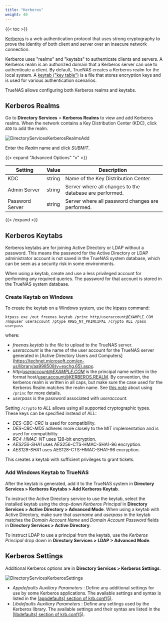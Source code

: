 ```yaml
---
title: "Kerberos"
weight: 40
---
```


{{< toc >}}

[Kerberos](https://web.mit.edu/kerberos/) is a web authentication protocol that uses strong cryptography to prove the identity of both client and server over an insecure network connection.

Kerberos uses "realms" and "keytabs" to authenticate clients and servers.
A Kerberos realm is an authorized domain that a Kerberos server can use to authenticate a client.
By default, TrueNAS creates a Kerberos realm for the local system.
A [keytab ("key table")](https://web.mit.edu/kerberos/krb5-devel/doc/basic/keytab_def.html) is a file that stores encryption keys and is used for various authentication scenarios.

TrueNAS allows configuring both Kerberos realms and keytabs.

## Kerberos Realms

Go to **Directory Services** > **Kerberos Realms** to view and add Kerberos realms.
When the network contains a Key Distribution Center (KDC), click `ADD` to add the realm.

![DirectoryServicesKerberosRealmsAdd](/images/CORE/12.0/DirectoryServicesKerberosRealmsAdd.png "Directory Services Kerberos Realms Add")

Enter the *Realm* name and click *SUBMIT*.

{{< expand "Advanced Options" "v" >}}

| Setting | Value | Description |
|---------|-------|-------------|
| KDC | string | Name of the Key Distribution Center. |
| Admin Server | string | Server where all changes to the database are performed. |
| Password Server | string | Server where all password changes are performed. |
{{< /expand >}}

## Kerberos Keytabs

Kerberos keytabs are for joining Active Directory or LDAP without a password.
This means the password for the Active Directory or LDAP administrator account is not saved in the TrueNAS system database, which can be seen as a security risk in some environments.

When using a keytab, create and use a less privileged account for performing any required queries.
The password for that account is stored in the TrueNAS system database.

### Create Keytab on Windows

To create the keytab on a Windows system, use the [ktpass](https://docs.microsoft.com/en-us/windows-server/administration/windows-commands/ktpass) command:

`ktpass.exe /out freenas.keytab /princ http/useraccount@EXAMPLE.COM /mapuser useraccount /ptype KRB5_NT_PRINCIPAL /crypto ALL /pass userpass`

where: 

* *freenas.keytab* is the file to upload to the TrueNAS server.
* *useraccount* is the name of the user account for the TrueNAS server generated in [Active Directory Users and Computers](https://technet.microsoft.com/en-us/library/aa998508(v=exchg.65).aspx.
* *http/useraccount@EXAMPLE.COM* is the principal name written in the format host/user.account@KERBEROS.REALM.
  By convention, the kerberos realm is written in all caps, but make sure the case used for the Kerberos Realm matches the realm name.
  See [this note](https://docs.microsoft.com/en-us/windows-server/administration/windows-commands/ktpass#BKMK_remarks) about using `/princ` for more details.
* *userpass* is the password associated with *useraccount*.

Setting `/crypto` to *ALL* allows using all supported cryptographic types.
These keys can be specified instead of ALL:

* *DES-CBC-CRC* is used for compatibility.
* *DES-CBC-MD5* adheres more closely to the MIT implementation and is used for compatibility.
* *RC4-HMAC-NT* uses 128-bit encryption.
* *AES256-SHA1* uses AES256-CTS-HMAC-SHA1-96 encryption.
* *AES128-SHA1* uses AES128-CTS-HMAC-SHA1-96 encryption.

This creates a keytab with sufficient privileges to grant tickets.

### Add Windows Keytab to TrueNAS

After the keytab is generated, add it to the TrueNAS system in **Directory Services > Kerberos Keytabs > Add Kerberos Keytab**.

To instruct the Active Directory service to use the keytab, select the installed keytab using the drop-down *Kerberos Principal* in **Directory Services > Active Directory > Advanced Mode**.
When using a keytab with Active Directory, make sure that *username* and *userpass* in the keytab matches the *Domain Account Name* and *Domain Account Password* fields in **Directory Services > Active Directory**.

To instruct LDAP to use a principal from the keytab, use the *Kerberos Principal* drop down in **Directory Services > LDAP > Advanced Mode**.

## Kerberos Settings

Additional Kerberos options are in **Directory Services > Kerberos Settings**.

![DirectoryServicesKerberosSettings](/images/CORE/12.0/DirectoryServicesKerberosSettings.png "Kerberos Settings")

* *Appdefaults Auxiliary Parameters* : Define any additional settings for use by some Kerberos applications.
  The available settings and syntax is listed in the [[appdefaults] section of krb.conf(5)](http://web.mit.edu/kerberos/krb5-1.12/doc/admin/conf_files/krb5_conf.html#appdefaults).
* *Libdefaults Auxiliary Parameters* : Define any settings used by the Kerberos library.
  The available settings and their syntax are listed in the [[libdefaults] section of krb.conf(5)](http://web.mit.edu/kerberos/krb5-1.12/doc/admin/conf_files/krb5_conf.html#libdefaults).
